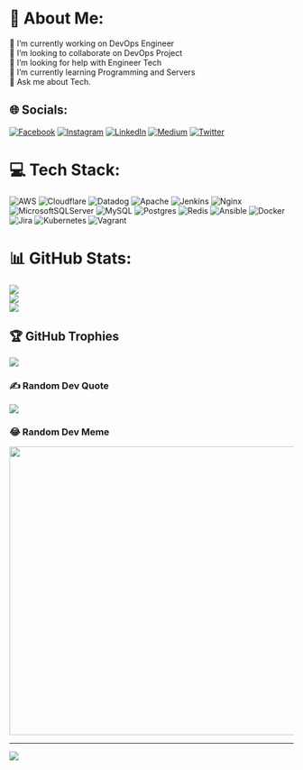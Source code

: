 <!---- 👋 Hi, I’m @nurawiguna
- 👀 I’m interested in ...
- 🌱 I’m currently learning ...
- 💞️ I’m looking to collaborate on ...
- 📫 How to reach me ...

nurawiguna/nurawiguna is a ✨ special ✨ repository because its `README.md` (this file) appears on your GitHub profile.
You can click the Preview link to take a look at your changes.
--->

# 💫 About Me:
🔭 I’m currently working on DevOps Engineer<br>👯 I’m looking to collaborate on DevOps Project<br>🤝 I’m looking for help with Engineer Tech<br>🌱 I’m currently learning Programming and Servers<br>💬 Ask me about Tech.


## 🌐 Socials:
[![Facebook](https://img.shields.io/badge/Facebook-%231877F2.svg?logo=Facebook&logoColor=white)](https://facebook.com/nurawiguna) [![Instagram](https://img.shields.io/badge/Instagram-%23E4405F.svg?logo=Instagram&logoColor=white)](https://instagram.com/nurawiguna) [![LinkedIn](https://img.shields.io/badge/LinkedIn-%230077B5.svg?logo=linkedin&logoColor=white)](https://linkedin.com/in/nurawiguna) [![Medium](https://img.shields.io/badge/Medium-12100E?logo=medium&logoColor=white)](https://medium.com/@nurawiguna) [![Twitter](https://img.shields.io/badge/Twitter-%231DA1F2.svg?logo=Twitter&logoColor=white)](https://twitter.com/nurawiguna) 

# 💻 Tech Stack:
![AWS](https://img.shields.io/badge/AWS-%23FF9900.svg?style=plastic&logo=amazon-aws&logoColor=white) ![Cloudflare](https://img.shields.io/badge/Cloudflare-F38020?style=plastic&logo=Cloudflare&logoColor=white) ![Datadog](https://img.shields.io/badge/datadog-%23632CA6.svg?style=plastic&logo=datadog&logoColor=white) ![Apache](https://img.shields.io/badge/apache-%23D42029.svg?style=plastic&logo=apache&logoColor=white) ![Jenkins](https://img.shields.io/badge/jenkins-%232C5263.svg?style=plastic&logo=jenkins&logoColor=white) ![Nginx](https://img.shields.io/badge/nginx-%23009639.svg?style=plastic&logo=nginx&logoColor=white) ![MicrosoftSQLServer](https://img.shields.io/badge/Microsoft%20SQL%20Sever-CC2927?style=plastic&logo=microsoft%20sql%20server&logoColor=white) ![MySQL](https://img.shields.io/badge/mysql-%2300f.svg?style=plastic&logo=mysql&logoColor=white) ![Postgres](https://img.shields.io/badge/postgres-%23316192.svg?style=plastic&logo=postgresql&logoColor=white) ![Redis](https://img.shields.io/badge/redis-%23DD0031.svg?style=plastic&logo=redis&logoColor=white) ![Ansible](https://img.shields.io/badge/ansible-%231A1918.svg?style=plastic&logo=ansible&logoColor=white) ![Docker](https://img.shields.io/badge/docker-%230db7ed.svg?style=plastic&logo=docker&logoColor=white) ![Jira](https://img.shields.io/badge/jira-%230A0FFF.svg?style=plastic&logo=jira&logoColor=white) ![Kubernetes](https://img.shields.io/badge/kubernetes-%23326ce5.svg?style=plastic&logo=kubernetes&logoColor=white) ![Vagrant](https://img.shields.io/badge/vagrant-%231563FF.svg?style=plastic&logo=vagrant&logoColor=white)
# 📊 GitHub Stats:
![](https://github-readme-stats.vercel.app/api?username=nurawiguna&theme=tokyonight&hide_border=true&include_all_commits=false&count_private=false)<br/>
![](https://github-readme-streak-stats.herokuapp.com/?user=nurawiguna&theme=tokyonight&hide_border=true)<br/>
![](https://github-readme-stats.vercel.app/api/top-langs/?username=nurawiguna&theme=tokyonight&hide_border=true&include_all_commits=false&count_private=false&layout=compact)

## 🏆 GitHub Trophies
![](https://github-profile-trophy.vercel.app/?username=nurawiguna&theme=tokyonight&no-frame=true&no-bg=true&margin-w=4)

### ✍️ Random Dev Quote
![](https://quotes-github-readme.vercel.app/api?type=horizontal&theme=radical)

### 😂 Random Dev Meme
<img src="https://random-memer.herokuapp.com/" width="512px"/>

---
[![](https://visitcount.itsvg.in/api?id=nurawiguna&icon=0&color=0)](https://visitcount.itsvg.in)

<!-- Proudly created with GPRM ( https://gprm.itsvg.in ) -->
